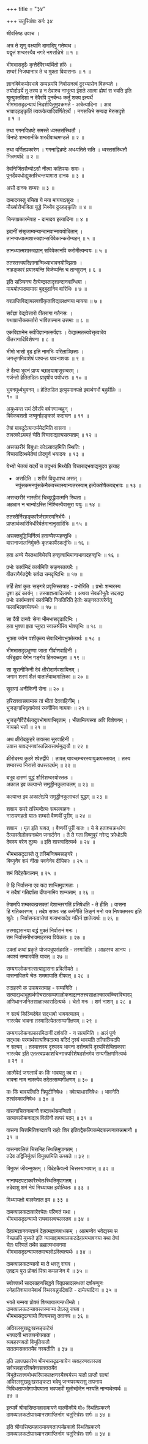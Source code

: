 +++
title = "३४"

+++
चतुस्त्रिंशः सर्गः ३४   
  
श्रीवसिष्ठ उवाच ।  
  
अत्र ते शृणु वक्ष्यामि दामादिषु गतेष्वथ ।  
यद्वृत्तं शम्बरस्यैव नगरे नगसन्निभे ॥ १ ॥  
  
भीमभासदृढैः कृत्तैर्देवैरभ्यर्थितो हरिः ।  
शम्बरं निजघानात्र ते च मुक्ता विवासनाः ॥ १ ॥  
  
ज्ञानविवेकयोरभावे सम्पन्नमपि निर्वासनत्वं दुरभ्यासेन विहन्यते ।   
तयोर्दार्ढ्ये तु तस्य ह न देवाश्च नाभूत्या ईशते आत्मा ह्येषां स भवति इति   
श्रुत्युक्तदिशा न देवैरपि पुनर्बन्धः कर्तुं शक्य इत्यर्थे   
भीमभासदृढन्यायं निदर्शयितुमुपक्रमते - अत्रेत्यादिना । अत्र   
भावादहङ्कृतिं त्यक्त्वेत्यादिवर्णितेऽर्थे । नगसन्निभे सम्पदा मेरुसदृशे   
॥ १ ॥  
  
तथा गगनविभ्रष्टे समस्ते ध्वस्तसंस्थितौ ।  
विनष्टे शम्बरानीके शरदीवाब्दमण्डले ॥ २ ॥  
  
तथा वर्णितप्रकारेण । गगनाद्विभ्रष्टे अधःपतिते सति । ध्वस्तसंस्थितौ   
भिन्नमर्यादे ॥ २ ॥  
  
देवनिर्जितसैन्योऽसौ नीत्वा कतिपयाः समाः ।  
पुनर्देववधोद्युक्तश्चिन्तयामास दानवः ॥ ३ ॥  
  
असौ दानवः शम्बरः ॥ ३ ॥  
  
दामादयस्तु रचिता ये मया माययाऽसुराः ।  
मौर्ख्यात्तैर्भाविता युद्धे मिथ्यैव दुरहङ्कृतिः ॥ ४ ॥  
  
चिन्ताप्रकारमेवाह - दामादय इत्यादिना ॥ ४ ॥  
  
इदानीं संसृजाम्यन्यान्दानवान्माययोदितान् ।  
तानप्यध्यात्मशास्त्रज्ञान्सविवेकान्करोम्यहम् ॥ ५ ॥  
  
तानध्यात्मशास्त्रज्ञान् सविवेकानपि करोमीत्यन्वयः ॥ ५ ॥  
  
ततस्तत्त्वपरिज्ञानान्मिथ्याभावनयोज्झिताः ।  
नाहङ्कारं प्रयास्यन्ति विजेष्यन्ति च तान्सुरान् ॥ ६ ॥  
  
इति सञ्चिन्त्य दैत्येन्द्रस्तादृशान्दानवान्धिया ।  
माययोत्पादयामास बुद्बुदानिव वारिधिः ॥ ७ ॥  
  
वरप्राप्तिविद्याबलवशीकृताविद्यालक्षणया मायया ॥ ७ ॥  
  
सर्वज्ञा वेद्यवेत्तारो वीतरागा गतैनसः ।  
यथाप्राप्तैककर्तारो भावितात्मान उत्तमाः ॥ ८ ॥  
  
एकविज्ञानेन सर्वविज्ञानात्सर्वज्ञाः । वेद्यात्मतत्त्ववेत्तृत्वादेव   
वीतरागादिविशेषणा ॥ ८ ॥  
  
भीमो भासो दृढ इति नामभिः परिलाञ्छिताः ।  
जगत्तृणमिवाशेषं पश्यन्तः पावनाशयाः ॥ ९ ॥  
  
ते दैत्या भुवनं प्राप्य च्छादयामासुरम्बरम् ।  
गर्जन्तो हेतितडितः प्रावृषीव पयोधराः ॥ १० ॥  
  
भुवनमूर्ध्वभुवनम् । हेतितडित इत्युपमानपक्षे इवार्थगर्भो बहुव्रीहिः ॥   
१० ॥  
  
अयुध्यन्त समं देवैरपि वर्षगणान्बहून् ।  
विवेकवशतो जग्मुर्नाहङ्कारं कदाचन ॥ ११ ॥  
  
तेषां यावदुदेत्यन्तर्ममेदमिति वासना ।  
तावत्कोऽयमहं चेति विचाराद्यात्यसत्यताम् ॥ १२ ॥  
  
असच्छरीरं विबुधाः कोऽसावहमिति स्थितिः ।  
विचारादित्थमेतेषां प्रोदगुर्न भयादयः ॥ १३ ॥  
  
येभ्यो भेतव्यं यदर्थे च तदुभयं मिथ्येति विचाराद्भयाद्यनुदय इत्याह   
- असदिति । शरीरं विबुधाश्च असत् ।   
नपुंसकमनपुंसकेनैकवच्चास्यान्यतरस्याम् इत्येकशेषैकवद्भावः ॥ १३ ॥  
  
असच्छरीरं नास्तीदं चिच्छुद्धैवात्मनि स्थिता ।  
अहन्नाम न चान्योऽस्ति निश्चित्यैवासुरा ययुः ॥ १४ ॥  
  
ततस्तैर्निरहङ्कारैर्जरामरणनिर्भयैः ।  
प्राप्तार्थकारिभिर्धीरैर्वर्तमानानुसारिभिः ॥ १५ ॥  
  
असक्तबुद्धिभिर्नित्यं हतान्यैरप्यहन्तृभिः ।  
वासनाजालनिर्मुक्तैः कृतकार्यैरकर्तृभिः ॥ १६ ॥  
  
हता अन्ये यैस्तथाविधैरपि हन्तृत्वाभिमानाभावादहन्तृभिः ॥ १६ ॥  
  
प्रभोः कार्यमिदं कार्यमिति सङ्गरतत्परैः ।  
वीतरागैर्गतद्वेषैः सर्वदा समदृष्टिभिः ॥ १७ ॥  
  
तर्हि तेषां कुतः सङ्गरे प्रवृत्तिस्तत्राह - प्रभोरिति । प्रभोः शम्बरस्य   
दृशा इदं कार्यम् । तस्याज्ञत्वादित्यर्थः । अथवा सेवकीभूतैः सदसद्वा   
प्रभोः कार्यमवश्यं कार्यमिति नियतिरिति हेतोः सङ्गरतत्परैर्नतु   
फलाभिलाषयेत्यर्थः ॥ १७ ॥  
  
सा दैवी दानवैः सेना भीमभासदृढादिभिः ।  
हता भुक्ता हृता प्लुष्टा स्वान्नश्रीरिव भोक्तृभिः ॥ १८ ॥  
  
भुक्ता जवेन वशीकृत्य सेवादिनोपभुक्तेत्यर्थः ॥ १८ ॥  
  
भीमभासदृढक्षुण्णा जाता गीर्वाणवाहिनी ।  
परिदुद्राव वेगेन गङ्गेव हिमवच्च्युता ॥ १९ ॥  
  
सा सुरानीकिनी देवं क्षीरोदार्णवशायिनम् ।  
जगाम शरणं शैलं वातार्तेवाब्दमालिका ॥ २० ॥  
  
सुराणां अनीकिनी सेना ॥ २० ॥  
  
हरिराश्वासयामास तां भीतां देववाहिनीम् ।  
भुजङ्गाभिवृतामेकां रमणीमिव नायकः ॥ २१ ॥  
  
भुजङ्गैर्विटैर्बलादुपभोगायाभिवृताम् । भीतामित्यस्या अपि विशेषणम् ।   
नायको भर्ता ॥ २१ ॥  
  
अथ क्षीरोदकुहरे तावत्सा सुरवाहिनी ।  
उवास यावद्भगवांस्तन्निरासार्थमुद्ययौ ॥ २२ ॥  
  
क्षीरोदस्य कुहरे श्वेतद्वीपे । तावत् यावच्छम्बरस्यायुःक्षयस्तावत् । तस्य   
शम्बरस्य निरासो वधस्तदर्थम् ॥ २२ ॥  
  
बभूव दारुणं युद्धं शौरिशम्बरयोस्ततः ।  
अकाल इव कल्पान्ते समुड्डीनकुलाचलम् ॥ २३ ॥  
  
कल्पान्त इव अकालेऽपि समुड्डीनकुलाचलं युद्धम् ॥ २३ ॥  
  
शशाम समरे तस्मिन्दैत्यः सबलवाहनः ।  
नारायणहतो यातः शम्बरो वैष्णवीं पुरीम् ॥ २४ ॥  
  
शशाम । मृत इति यावत् । वैष्णवीं पुरीं यातः । ये ये हताश्चक्रधरेण   
दैत्यास्त्रैलोक्यनाथेन जनार्दनेन । ते ते गता विष्णुपुरं नरेन्द्र क्रोधोऽपि   
देवस्य वरेण तुल्यः ॥ इति शास्त्रादित्यर्थः ॥ २४ ॥  
  
भीमभासदृढास्ते तु तस्मिन्विषमसङ्गरे ।  
विष्णुनैव शमं नीताः पवनेनेव दीपिकाः ॥ २५ ॥  
  
शमं विदेहकैवल्यम् ॥ २५ ॥  
  
ते हि निर्वासना एव यदा शान्तिमुपागताः ।  
न तदैषां गतिर्ज्ञाता दीपानामिव शाम्यताम् ॥ २६ ॥  
  
तेषामपि शम्बरवत्प्रसक्तां देशान्तरगतिं प्रतिषेधति - ते हीति । वासना   
हि गतिकारणम् । तदेष सक्तः सह कर्मणैति लिङ्गं मनो यत्र निषक्तमस्य इति   
श्रुतेः । निर्वासनत्वात्तेषां गत्यभावादेव गतिर्न ज्ञातेत्यर्थः ॥ २६ ॥  
  
तस्माद्वासनया बद्धं मुक्तं निर्वासनं मनः ।  
राम निर्वासनीभावमाहरस्व विवेकतः ॥ २७ ॥  
  
उक्तां कथां प्रकृते योजयन्नुपसंहरति - तस्मादिति । आहरस्व आनय ।   
अवश्यं सम्पादयेति यावत् ॥ २७ ॥  
  
सम्यगालोकनात्सत्याद्वासना प्रविलीयते ।  
वासनाविलये चेतः शममायाति दीपवत् ॥ २८ ॥  
  
तदाहरणे क उपायस्तमाह - सम्यगिति ।   
सत्याद्यथाभूतार्थगोचरात्सम्यगालोकनाद्रत्नतत्त्वसाक्षात्कारवच्चिरविचारप्र्  
अणिधानजनितसाक्षात्कारादित्यर्थः । चेतो मनः । शमं नाशम् ॥ २८ ॥  
  
न सत्यं किञ्चिदेवेह सद्भावो भावयत्यलम् ।  
नास्त्येव भावना तस्मादित्येतत्सम्यगीक्षणम् ॥ २९ ॥  
  
सम्यगालोकनप्रकारमिदानीं दर्शयति - न सत्यमिति । अलं पूर्णः   
सद्भावः परमार्थसत्यश्चिदात्मा यदिदं दृश्यं भावयति तत्किञ्चिदपि   
न सत्यम् । तस्मात्तस्य दृश्यस्य भावना दर्शनमपि दृश्यविशेषिताकारा   
नास्त्येव इति एतत्स्वप्रकाशचिन्मात्रपरिशेषदर्शनमेव सम्यगीक्षणमित्यर्थः   
॥ २९ ॥  
  
आत्मैवेदं जगत्सर्वं कः किं भावयतु क्व वा ।  
भावना नाम नास्त्येव तदेतत्सम्यगीक्षणम् ॥ ३० ॥  
  
कः किं भावयत्विति त्रिपुटीनिषेधः । क्वेत्याधारनिषेधः । भावनेति   
तत्संस्कारनिषेधः ॥ ३० ॥  
  
वासनाचित्तनामानौ शब्दावर्थसमन्वितौ ।  
सत्यावलोकनाद्यत्र विलीनौ तत्परं पदम् ॥ ३१ ॥  
  
वासना चित्तमितिशब्दावपि राहोः शिर इतिवद्वैकल्पिकभेदकल्पनात्तन्नामानौ ॥   
३१ ॥  
  
वासनावलितं चित्तमिह स्थितिमुपागतम् ।  
तदेव तद्विनिर्मुक्तं विमुक्तमिति कथ्यते ॥ ३२ ॥  
  
विमुक्तं जीवन्मुक्तम् । विदेहकैवल्ये चित्तस्याभावात् ॥ ३२ ॥  
  
नानाघटपटाकारैश्चेतःस्थितिमुपागतम् ।  
तदेवाशु शमं नेयं मिथ्यायक्ष इवोत्थितः ॥ ३३ ॥  
  
मिथ्यायक्षो बालवेताल इव ॥ ३३ ॥  
  
दामव्यालकटाकारैश्चेतः परिणतं यथा ।  
भीमभासदृढन्यायो राघवास्त्वचलस्तव ॥ ३४ ॥  
  
देहात्मज्ञानवज्ज्ञानं देहात्मज्ञानबाधकम् । आत्मन्येव भवेद्यस्य स   
नेच्छन्नपि मुच्यते इति न्यायाद्दामव्यालकटदेहात्मभावनया यथा तेषां   
चेतः परिणतं तथैव ब्रह्मात्मभावनया   
भीमभासदृढन्यायस्तवाचलोऽस्त्वित्यर्थः ॥ ३४ ॥  
  
दामव्यालकटन्यायो मा ते भवतु राघव ।  
एतद्राम पुरा प्रोक्तं पित्रा कमलजेन मे ॥ ३५ ॥  
  
स्वोक्तार्थे सादरग्रहणसिद्धये पितृप्रसादलब्धतां दर्शयन्पुनः   
स्नेहातिशयात्तमेवार्थं स्थिरयन्नुपदिशति - दामेत्यादिना ॥ ३५ ॥  
  
भवते यन्मया प्रोक्तं शिष्यायात्यन्तधीमते ।  
दामव्यालकटन्यायस्तस्मान्मा तेऽस्तु राघव ।  
भीमभासदृढन्यायो नित्यमस्तु तवानघ ॥ ३६ ॥  
  
अविरलसुखदुःखसङ्कटेयं  
भवपदवी भवतापनोपयाता ।  
व्यवहरणवतो विभूतियातौ  
सततमसक्ततयैव नश्यतीति ॥ ३७ ॥  
  
इति उक्तप्रकारेण भीमभासदृढन्यायेन व्यवहरणवतस्तव   
सर्वव्यवहारविषयेष्वसक्ततयैव   
विभूतेस्तत्त्वबोधपरिपाकलक्षणस्यैश्वर्यस्य यातौ प्राप्तौ सत्यां   
अविरलसुखदुःखसङ्कटा भवेषु जन्मपरम्परासु तापनाय   
त्रिविधतापभोगायोपयाता भवपदवी मूलोच्छेदेन नश्यति नान्यथेत्यर्थः ॥   
३७ ॥  
  
इत्यार्षे श्रीवासिष्ठमहारामायणे वाल्मीकीये मो० स्थितिप्रकरणे   
दामव्यालकटोपाख्यानसमाप्तिर्नाम चतुस्त्रिंशः सर्गः ॥ ३४ ॥  
  
इति श्रीवासिष्ठमहारामायणतात्पर्यप्रकाशे स्थितिप्रकरणे   
दामव्यालकटोपाख्यानसमाप्तिर्नाम चतुस्त्रिंशः सर्गः ॥ ३४ ॥  
  
  